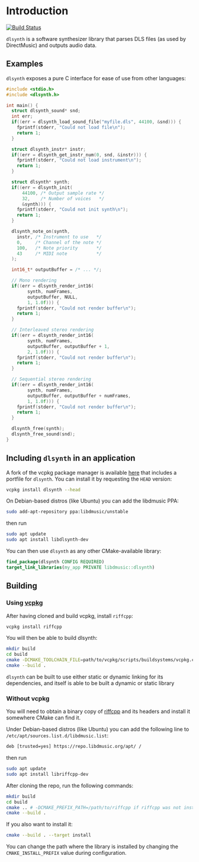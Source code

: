 # Introduction

[![Build Status](https://dev.azure.com/libdmusic/dlsynth/_apis/build/status/libdmusic.dlsynth?branchName=master)](https://dev.azure.com/libdmusic/dlsynth/_build/latest?definitionId=2&branchName=master)

`dlsynth` is a software synthesizer library that parses DLS files (as used by
DirectMusic) and outputs audio data.

## Examples

`dlsynth` exposes a pure C interface for ease of use from other languages:

```c
#include <stdio.h>
#include <dlsynth.h>

int main() {
  struct dlsynth_sound* snd;
  int err;
  if((err = dlsynth_load_sound_file("myfile.dls", 44100, &snd))) {
    fprintf(stderr, "Could not load file\n");
    return 1;
  }

  struct dlsynth_instr* instr;
  if((err = dlsynth_get_instr_num(0, snd, &instr))) {
    fprintf(stderr, "Could not load instrument\n");
    return 1;
  }

  struct dlsynth* synth;
  if((err = dlsynth_init(
      44100, /* Output sample rate */
      32,    /* Number of voices   */
      &synth))) {
    fprintf(stderr, "Could not init synth\n");
    return 1;
  }

  dlsynth_note_on(synth,
    instr, /* Instrument to use   */
    0,     /* Channel of the note */
    100,   /* Note priority       */
    43     /* MIDI note           */
  );

  int16_t* outputBuffer = /* ... */;

  // Mono rendering
  if((err = dlsynth_render_int16(
        synth, numFrames,
        outputBuffer, NULL,
        1, 1.0f))) {
    fprintf(stderr, "Could not render buffer\n");
    return 1;
  }

  // Interleaved stereo rendering
  if((err = dlsynth_render_int16(
        synth, numFrames,
        outputBuffer, outputBuffer + 1,
        2, 1.0f))) {
    fprintf(stderr, "Could not render buffer\n");
    return 1;
  }

  // Sequential stereo rendering
  if((err = dlsynth_render_int16(
        synth, numFrames,
        outputBuffer, outputBuffer + numFrames,
        1, 1.0f))) {
    fprintf(stderr, "Could not render buffer\n");
    return 1;
  }

  dlsynth_free(synth);
  dlsynth_free_sound(snd);
}
```

## Including `dlsynth` in an application

A fork of the vcpkg package manager is available [here](https://github.com/libdmusic/vcpkg)
that includes a portfile for `dlsynth`. You can install it by requesting the
`HEAD` version:

```sh
vcpkg install dlsynth --head
```

On Debian-based distros (like Ubuntu) you can add the libdmusic PPA:

```sh
sudo add-apt-repository ppa:libdmusic/unstable
```

then run

```sh
sudo apt update
sudo apt install libdlsynth-dev
```

You can then use `dlsynth` as any other CMake-available library:

```cmake
find_package(dlsynth CONFIG REQUIRED)
target_link_libraries(my_app PRIVATE libdmusic::dlsynth)
```

## Building

### Using [vcpkg](https://github.com/Microsoft/vcpkg)

After having cloned and build vcpkg, install `riffcpp`:

```sh
vcpkg install riffcpp
```

You will then be able to build dlsynth:

```sh
mkdir build
cd build
cmake -DCMAKE_TOOLCHAIN_FILE=path/to/vcpkg/scripts/buildsystems/vcpkg.cmake ..
cmake --build .
```

`dlsynth` can be built to use either static or dynamic linking for its
dependencies, and itself is able to be built a dynamic or static library

### Without vcpkg

You will need to obtain a binary copy of [riffcpp](https://github.com/libdmusic/riffcpp)
and its headers and install it somewhere CMake can find it.

Under Debian-based distros (like Ubuntu) you can add the following line to `/etc/apt/sources.list.d/libdmusic.list`:

```txt
deb [trusted=yes] https://repo.libdmusic.org/apt/ /
```

then run

```sh
sudo apt update
sudo apt install libriffcpp-dev
```

After cloning the repo, run the following commands:

```sh
mkdir build
cd build
cmake .. # -DCMAKE_PREFIX_PATH=/path/to/riffcpp if riffcpp was not installed in the $PATH
cmake --build .
```

If you also want to install it:

```sh
cmake --build . --target install
```

You can change the path where the library is installed by
changing the `CMAKE_INSTALL_PREFIX` value during configuration.
